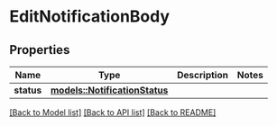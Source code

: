# EditNotificationBody

## Properties

Name | Type | Description | Notes
------------ | ------------- | ------------- | -------------
**status** | [**models::NotificationStatus**](NotificationStatus.md) |  | 

[[Back to Model list]](../README.md#documentation-for-models) [[Back to API list]](../README.md#documentation-for-api-endpoints) [[Back to README]](../README.md)


